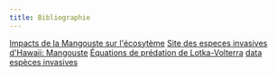 ```yaml
---
title: Bibliographie
---
```


[Impacts de la Mangouste sur l'écosytème](http://scholarspace.manoa.hawaii.edu/bitstream/handle/10125/22595/vol61n1-3-16.pdf?sequence=1)
[Site des especes invasives d'Hawaii: Mangouste](http://dlnr.hawaii.gov/hisc/info/invasive-species-profiles/mongoose/)
[Équations de prédation de Lotka-Volterra](https://fr.wikipedia.org/wiki/%C3%89quations_de_pr%C3%A9dation_de_Lotka-Volterra)
[data espèces invasives](http://diise.islandconservation.org/)
